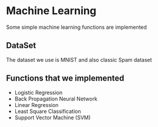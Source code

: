 # Machine Learning
Some simple machine learning functions are implemented
## DataSet
The dataset we use is MNIST and also classic Spam dataset
## Functions that we implemented
* Logistic Regression
* Back Propagation Neural Network
* Linear Regression
* Least Square Classification
* Support Vector Machine (SVM)
